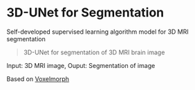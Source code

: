 # 3D-UNet for Segmentation

Self-developed supervised learning algorithm model for 3D MRI segmentation

> 3D-UNet for segmentation of 3D MRI brain image

Input: 3D MRI image, Ouput: Segmentation of image

Based on [Voxelmorph](https://arxiv.org/abs/1809.05231/)
>
















